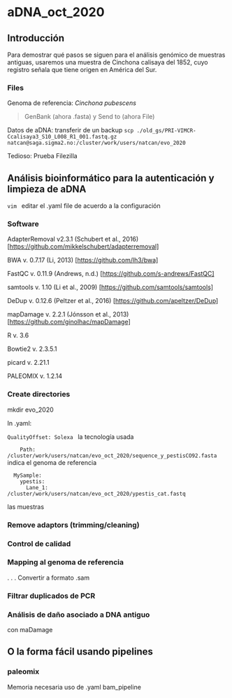 # aDNA_oct_2020

## Introducción
 
Para demostrar qué pasos se siguen para el análisis genómico de muestras antiguas, usaremos una muestra de Cinchona calisaya del 1852, cuyo registro señala que tiene origen en América del Sur.


### Files

Genoma de referencia: _Cinchona pubescens_  
> GenBank (ahora .fasta) y Send to (ahora File)

Datos de aDNA: transferir de un backup
```scp ./old_gs/PRI-VIMCR-Ccalisaya3_S10_L008_R1_001.fastq.gz natcan@saga.sigma2.no:/cluster/work/users/natcan/evo_2020```

Tedioso: Prueba Filezilla


## Análisis bioinformático para la autenticación y limpieza de aDNA



```vim ``` editar el .yaml file de acuerdo a la configuración

### Software

AdapterRemoval v2.3.1 (Schubert et al., 2016) [https://github.com/mikkelschubert/adapterremoval]

BWA v. 0.7.17 (Li, 2013) [https://github.com/lh3/bwa]

FastQC v. 0.11.9 (Andrews, n.d.) [https://github.com/s-andrews/FastQC]

samtools v. 1.10 (Li et al., 2009) [https://github.com/samtools/samtools]

DeDup v. 0.12.6 (Peltzer et al., 2016) [https://github.com/apeltzer/DeDup]

mapDamage v. 2.2.1 (Jónsson et al., 2013) [https://github.com/ginolhac/mapDamage]

R v. 3.6

Bowtie2 v. 2.3.5.1

picard v. 2.21.1

PALEOMIX v. 1.2.14

### Create directories
mkdir evo_2020

In .yaml:

```QualityOffset: Solexa ``` la tecnología usada

```    Path: /cluster/work/users/natcan/evo_oct_2020/sequence_y_pestisCO92.fasta``` indica el genoma de referencia
    
```Ypestis:
  MySample:
    ypestis:
      Lane_1: /cluster/work/users/natcan/evo_oct_2020/ypestis_cat.fastq
```
las muestras
 
### Remove adaptors (trimming/cleaning)

### Control de calidad

### Mapping al genoma de referencia
.
.
.
Convertir a formato .sam

### Filtrar duplicados de PCR

### Análisis de daño asociado a DNA antiguo

con maDamage


## O la forma fácil usando pipelines

### paleomix

Memoria necesaria
uso de .yaml
bam_pipeline
